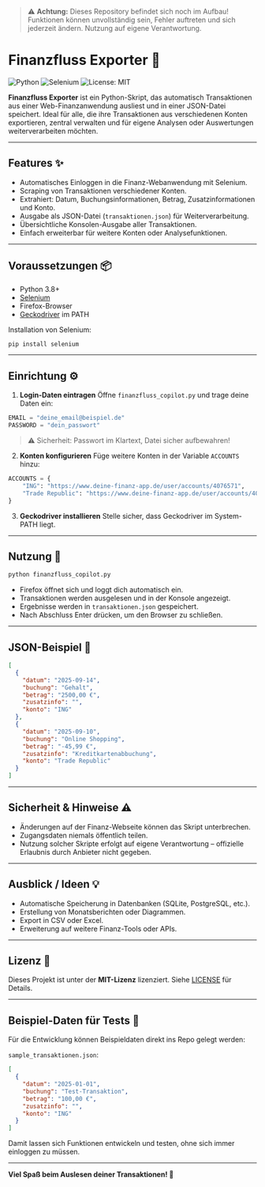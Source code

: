 > ⚠️ **Achtung:** Dieses Repository befindet sich noch im Aufbau! Funktionen können unvollständig sein, Fehler auftreten und sich jederzeit ändern. Nutzung auf eigene Verantwortung.


# Finanzfluss Exporter 🚀

![Python](https://img.shields.io/badge/python-3.8%2B-blue)
![Selenium](https://img.shields.io/badge/selenium-supported-green)
![License: MIT](https://img.shields.io/badge/license-MIT-yellow)

**Finanzfluss Exporter** ist ein Python-Skript, das automatisch Transaktionen aus einer Web-Finanzanwendung ausliest und in einer JSON-Datei speichert. Ideal für alle, die ihre Transaktionen aus verschiedenen Konten exportieren, zentral verwalten und für eigene Analysen oder Auswertungen weiterverarbeiten möchten.


---

## Features ✨

- Automatisches Einloggen in die Finanz-Webanwendung mit Selenium.
- Scraping von Transaktionen verschiedener Konten.
- Extrahiert: Datum, Buchungsinformationen, Betrag, Zusatzinformationen und Konto.
- Ausgabe als JSON-Datei (`transaktionen.json`) für Weiterverarbeitung.
- Übersichtliche Konsolen-Ausgabe aller Transaktionen.
- Einfach erweiterbar für weitere Konten oder Analysefunktionen.

---

## Voraussetzungen 📦

* Python 3.8+
* [Selenium](https://pypi.org/project/selenium/)
* Firefox-Browser
* [Geckodriver](https://github.com/mozilla/geckodriver/releases) im PATH

Installation von Selenium:

```bash
pip install selenium
```

---

## Einrichtung ⚙️

1. **Login-Daten eintragen**
   Öffne `finanzfluss_copilot.py` und trage deine Daten ein:

```python
EMAIL = "deine_email@beispiel.de"
PASSWORD = "dein_passwort"
```

> ⚠️ Sicherheit: Passwort im Klartext, Datei sicher aufbewahren!

2. **Konten konfigurieren**
   Füge weitere Konten in der Variable `ACCOUNTS` hinzu:

```python
ACCOUNTS = {
    "ING": "https://www.deine-finanz-app.de/user/accounts/4076571",
    "Trade Republic": "https://www.deine-finanz-app.de/user/accounts/4076579"
}
```

3. **Geckodriver installieren**
   Stelle sicher, dass Geckodriver im System-PATH liegt.

---

## Nutzung 🚀

```bash
python finanzfluss_copilot.py
```

* Firefox öffnet sich und loggt dich automatisch ein.
* Transaktionen werden ausgelesen und in der Konsole angezeigt.
* Ergebnisse werden in `transaktionen.json` gespeichert.
* Nach Abschluss Enter drücken, um den Browser zu schließen.

---

## JSON-Beispiel 📝

```json
[
  {
    "datum": "2025-09-14",
    "buchung": "Gehalt",
    "betrag": "2500,00 €",
    "zusatzinfo": "",
    "konto": "ING"
  },
  {
    "datum": "2025-09-10",
    "buchung": "Online Shopping",
    "betrag": "-45,99 €",
    "zusatzinfo": "Kreditkartenabbuchung",
    "konto": "Trade Republic"
  }
]
```

---

## Sicherheit & Hinweise ⚠️

* Änderungen auf der Finanz-Webseite können das Skript unterbrechen.
* Zugangsdaten niemals öffentlich teilen.
* Nutzung solcher Skripte erfolgt auf eigene Verantwortung – offizielle Erlaubnis durch Anbieter nicht gegeben.

---

## Ausblick / Ideen 💡

* Automatische Speicherung in Datenbanken (SQLite, PostgreSQL, etc.).
* Erstellung von Monatsberichten oder Diagrammen.
* Export in CSV oder Excel.
* Erweiterung auf weitere Finanz-Tools oder APIs.

---

## Lizenz 📄

Dieses Projekt ist unter der **MIT-Lizenz** lizenziert. Siehe [LICENSE](LICENSE) für Details.

---

## Beispiel-Daten für Tests 📂

Für die Entwicklung können Beispieldaten direkt ins Repo gelegt werden:

`sample_transaktionen.json`:

```json
[
  {
    "datum": "2025-01-01",
    "buchung": "Test-Transaktion",
    "betrag": "100,00 €",
    "zusatzinfo": "",
    "konto": "ING"
  }
]
```

Damit lassen sich Funktionen entwickeln und testen, ohne sich immer einloggen zu müssen.

---

**Viel Spaß beim Auslesen deiner Transaktionen! 🚀**
